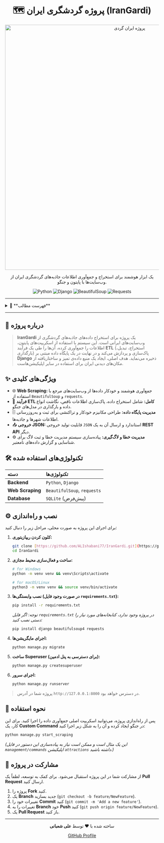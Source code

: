 <div align="center">

# 🗺️ پروژه گردشگری ایران (IranGardi)

<a href="https://github.com/ALIshabani77/IranGardi">
  <img src="https://user-images.githubusercontent.com/56273934/183212873-c6514d7a-2661-4638-b11c-d38a096c4ead.png" alt="پروژه ایران گردی" width="800"/>
</a>

<br>

<p>
  یک ابزار هوشمند برای استخراج و جمع‌آوری اطلاعات جاذبه‌های گردشگری ایران از وب‌سایت‌ها با پایتون و جنگو.
</p>

<p>
  <img src="https://img.shields.io/badge/Python-3.9%2B-blue?style=for-the-badge&logo=python" alt="Python">
  <img src="https://img.shields.io/badge/Django-4.x-092E20?style=for-the-badge&logo=django" alt="Django">
  <img src="https://img.shields.io/badge/BeautifulSoup-4.x-orange?style=for-the-badge&logo=beautiful-soup" alt="BeautifulSoup">
  <img src="https://img.shields.io/badge/requests-2.x-brightgreen?style=for-the-badge&logo=python-requests" alt="Requests">
</p>

</div>

---

<details>
  <summary>📜 **فهرست مطالب**</summary>
  <ol>
    <li><a href="#-درباره-پروژه">درباره پروژه</a></li>
    <li><a href="#-ویژگی‌های-کلیدی">ویژگی‌های کلیدی</a></li>
    <li><a href="#-تکنولوژی‌های-استفاده-شده">تکنولوژی‌های استفاده شده</a></li>
    <li><a href="#-نصب-و-راه‌اندازی">نصب و راه‌اندازی</a></li>
    <li><a href="#-نحوه-استفاده">نحوه استفاده</a></li>
    <li><a href="#-مشارکت-در-پروژه">مشارکت در پروژه</a></li>
  </ol>
</details>

---

## 🚀 درباره پروژه

> **IranGardi** یک پروژه برای استخراج داده‌های جاذبه‌های گردشگری از وب‌سایت‌های ایرانی است. این سیستم با استفاده از اسکریپت‌های پایتون، اطلاعات را جمع‌آوری کرده، آن‌ها را طی یک فرآیند **ETL** (استخراج، تبدیل، بارگذاری) پاک‌سازی و پردازش می‌کند و در نهایت در یک پایگاه داده مبتنی بر **Django** ذخیره می‌نماید. هدف اصلی، ایجاد یک منبع داده‌ی تمیز و ساختاریافته از مکان‌های دیدنی ایران برای استفاده در سایر اپلیکیشن‌هاست.

## ✨ ویژگی‌های کلیدی

* 🌐 **Web Scraping:** جمع‌آوری هوشمند و خودکار داده‌ها از وب‌سایت‌های مرجع با استفاده از `BeautifulSoup` و `requests`.
* 🔄 **فرآیند ETL کامل:** شامل استخراج داده، پاک‌سازی اطلاعات ناقص، نگاشت انواع داده و بارگذاری در مدل‌های جنگو.
* 🗄️ **مدیریت پایگاه داده:** طراحی مکانیزم خودکار و تراکنشی برای ثبت و به‌روزرسانی اطلاعات شهرها و جاذبه‌ها.
* 📤 **خروجی JSON:** قابلیت تولید خروجی `JSON` استاندارد و ارسال آن به یک **REST API** دیگر.
* ⚙️ **مدیریت خطا و لاگ‌گیری:** پیاده‌سازی سیستم مدیریت خطا و ثبت لاگ برای شناسایی و گزارش داده‌های نامعتبر.

## 🛠️ تکنولوژی‌های استفاده شده

| دسته | تکنولوژی‌ها |
| :--- | :--- |
| **Backend** | `Python`, `Django` |
| **Web Scraping** | `BeautifulSoup`, `requests` |
| **Database** | `SQLite` (پیش‌فرض) |

## ⚙️ نصب و راه‌اندازی

برای اجرای این پروژه به صورت محلی، مراحل زیر را دنبال کنید:

1.  **کلون کردن ریپازیتوری:**
    ```bash
    git clone [https://github.com/ALIshabani77/IranGardi.git](https://github.com/ALIshabani77/IranGardi.git)
    cd IranGardi
    ```

2.  **ساخت و فعال‌سازی محیط مجازی:**
    ```bash
    # for Windows
    python -m venv venv && venv\Scripts\activate

    # for macOS/Linux
    python3 -m venv venv && source venv/bin/activate
    ```

3.  **نصب وابستگی‌ها (در صورت وجود فایل `requirements.txt`):**
    ```bash
    pip install -r requirements.txt
    ```
    *توجه: اگر فایل `requirements.txt` در پروژه وجود ندارد، کتابخانه‌های مورد نیاز را دستی نصب کنید:*
    ```bash
    pip install django beautifulsoup4 requests
    ```

4.  **اجرای مایگریشن‌ها:**
    ```bash
    python manage.py migrate
    ```

5.  **ساخت Superuser (برای دسترسی به پنل ادمین):**
    ```bash
    python manage.py createsuperuser
    ```

6.  **اجرای سرور:**
    ```bash
    python manage.py runserver
    ```

> پروژه شما در آدرس `http://127.0.0.1:8000` در دسترس خواهد بود.

## 🚀 نحوه استفاده

پس از راه‌اندازی پروژه، می‌توانید اسکریپت اصلی جمع‌آوری داده را اجرا کنید. برای این کار، یک **Custom Command** در جنگو ایجاد کرده و آن را به شکل زیر اجرا کنید:

```bash
python manage.py start_scraping
```
*(این یک مثال است و ممکن است نیاز به پیاده‌سازی این دستور در فایل `management/commands` اپلیکیشن `attractions` داشته باشید.)*

## 🤝 مشارکت در پروژه

از مشارکت شما در این پروژه استقبال می‌شود. برای کمک به توسعه، لطفاً یک **Pull Request** ارسال کنید.

1.  پروژه را **Fork** کنید.
2.  یک **Branch** جدید بسازید (`git checkout -b feature/NewFeature`).
3.  تغییرات خود را **Commit** کنید (`git commit -m 'Add a new feature'`).
4.  تغییرات را به **Branch** خود **Push** کنید (`git push origin feature/NewFeature`).
5.  یک **Pull Request** باز کنید.

---

<p align="center">
  ساخته شده با ❤️ توسط <strong>علی شعبانی</strong>
</p>
<p align="center">
  <a href="https://github.com/ALIshabani77">GitHub Profile</a>
</p>
